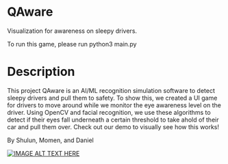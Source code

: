 # QAware
Visualization for awareness on sleepy drivers.


To run this game, please run python3 main.py

# Description

This project QAware is an AI/ML recognition simulation software to detect sleepy drivers and pull them to safety. To show this, we created a UI game for drivers to move around while we monitor the eye awareness level on the driver. Using OpenCV and facial recognition, we use these algorithms to detect if their eyes fall underneath a certain threshold to take ahold of their car and pull them over. Check out our demo to visually see how this works!

By Shulun, Momen, and Daniel

[![IMAGE ALT TEXT HERE](https://img.youtube.com/vi/sFfkbDG4CC0&ab_channel=AllanSun/0.jpg)](https://www.youtube.com/watch?v=sFfkbDG4CC0&ab_channel=AllanSun)
